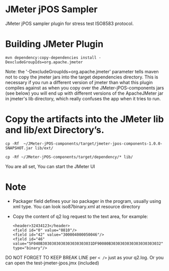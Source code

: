 
JMeter jPOS Sampler  
===================  
  
JMeter jPOS sampler plugin for stress test ISO8583 protocol.  
  
# Building JMeter Plugin  
  
`mvn dependency:copy-dependencies install -DexcludeGroupIds=org.apache.jmeter`  
  
Note: the '-DexcludeGroupIds=org.apache.jmeter' parameter tells maven not to copy the jmeter jars into the target dependencies directory. This is necessary if you run a different version of jmeter than what this plugin compiles against as when you copy over the JMeter-jPOS-components jars (see below) you will end up with different versions of the ApacheJMeter jar in jmeter's lib directory, which really confuses the app when it tries to run.   
  
# Copy the artifacts into the JMeter lib and lib/ext Directory’s.  
  
`cp -Rf  ~/JMeter-jPOS-components/target/jmeter-jpos-components-1.0.0-SNAPSHOT.jar lib/ext/`  
  
`cp -Rf ~/JMeter-jPOS-components/target/dependency/* lib/`  
  
You are all set, You can start the JMeter UI  
  
# Note  
  

 - Packager field defines your iso packager in the program, usually using xml type. You can look iso87binary.xml at resource directory  
 - Copy the content of q2 log request to the text area, for example:  
  
	`<header>32434123</header>`  
	`<field id="0" value="0810"/>`  
	`<field id="42" value="300004000050046"/>`  
	`<field id="46" value="5F040B3030303030303030303031DF90080B3030303030303030303032" type="binary"/>`  
  
  DO NOT FORGET TO KEEP BREAK LINE per `< />` just as your q2.log. Or you can open the test-jmeter-jpos.jmx (included)